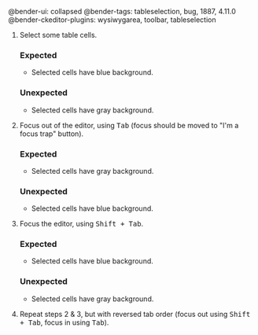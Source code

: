 @bender-ui: collapsed
@bender-tags: tableselection, bug, 1887, 4.11.0
@bender-ckeditor-plugins: wysiwygarea, toolbar, tableselection

1. Select some table cells.

	### Expected

	* Selected cells have blue background.

	### Unexpected

	* Selected cells have gray background.

2. Focus out of the editor, using <kbd>Tab</kbd> (focus should be moved to "I'm a focus trap" button).

	### Expected

	* Selected cells have gray background.

	### Unexpected

	* Selected cells have blue background.

3. Focus the editor, using <kbd>Shift + Tab</kbd>.

	### Expected

	* Selected cells have blue background.

	### Unexpected

	* Selected cells have gray background.

4. Repeat steps 2 & 3, but with reversed tab order (focus out using <kbd>Shift + Tab</kbd>, focus in using <kbd>Tab</kbd>).
